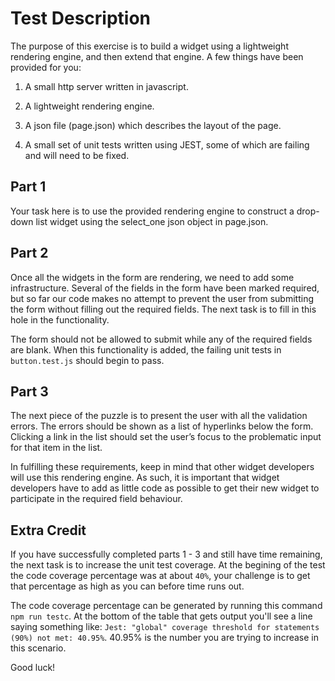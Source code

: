 # Test Description
The purpose of this exercise is to build a widget using a lightweight rendering engine, and then extend that engine. A few things have been provided for you:

1.	A small http server written in javascript. 

2.	A lightweight rendering engine. 

3.	A json file (page.json) which describes the layout of the page. 

4.  A small set of unit tests written using JEST, some of which are failing and will need to be fixed. 

## Part 1
Your task here is to use the provided rendering engine to construct a drop-down list widget using the select_one json object in page.json.

## Part 2
Once all the widgets in the form are rendering, we need to add some infrastructure. Several of the fields in the form have been marked required, but so far our code makes no attempt to prevent the user from submitting the form without filling out the required fields. The next task is to fill in this hole in the functionality. 

The form should not be allowed to submit while any of the required fields are blank. When this functionality is added, the failing unit tests in ```button.test.js``` should begin to pass.

## Part 3
The next piece of the puzzle is to present the user with all the validation errors. The errors should be shown as a list of hyperlinks below the form. Clicking a link in the list should set the user’s focus to the problematic input for that item in the list.

In fulfilling these requirements, keep in mind that other widget developers will use this rendering engine. As such, it is important that widget developers have to add as little code as possible to get their new widget to participate in the required field behaviour.


## Extra Credit
If you have successfully completed parts 1 - 3 and still have time remaining, the next task is to increase the unit test coverage. At the begining of the test the code coverage percentage was at about ```40%```, your challenge is to get that percentage as high as you can before time runs out. 

The code coverage percentage can be generated by running this command ```npm run testc```. At the bottom of the table that gets output you'll see a line saying something like: ```Jest: "global" coverage threshold for statements (90%) not met: 40.95%```. 40.95% is the number you are trying to increase in this scenario. 

Good luck!
